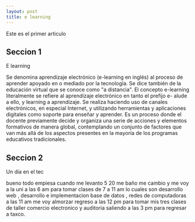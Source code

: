 ```yaml
---
layout: post
title: e learning
---
```


Este es el primer articulo
## Seccion 1
E learning

Se denomina aprendizaje electrónico (e-learning en inglés) al proceso de aprender apoyado en o mediado por la tecnología. Se dice también de la educación virtual que se conoce como "a distancia". El concepto e-learning literalmente se refiere al aprendizaje electrónico en tanto el prefijo e- alude a ello, y learning a aprendizaje. Se realiza haciendo uso de canales electrónicos, en especial Internet, y utilizando herramientas y aplicaciones digitales como soporte para enseñar y aprender. Es un proceso donde el docente previamente decide y organiza una serie de acciones y elementos formativos de manera global, contemplando un conjunto de factores que van más allá de los aspectos presentes en la mayoría de los programas educativos tradicionales.

## Seccion 2
Un dia en el tec

bueno todo empiesa cuando me levanto 5 20 me baño me cambio y me voy a la uni a las 6 am para tomar clases de 7 a 11 am lo cuales son desarrollo web , desarrollo e implementacion base de datos , redes de computadoras a las 11 am me voy almorzar  regreso a las 12 pm para tomar mis tres clases de taller comercio electronico y auditoria saliendo a las 3 pm para regresar a taxco.
